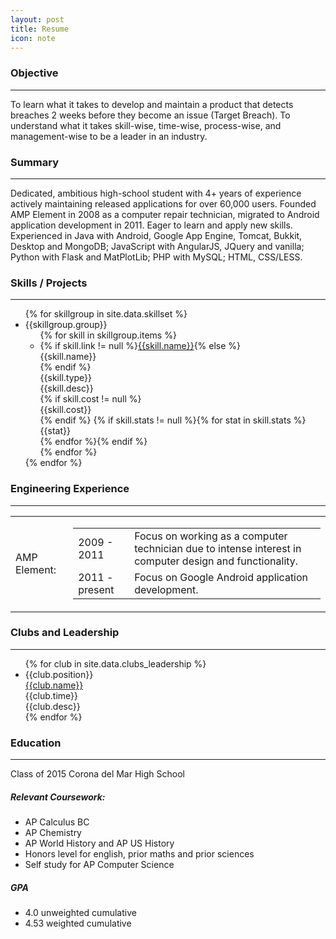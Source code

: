 ```yaml
---
layout: post
title: Resume
icon: note
---
```

### Objective
___
To learn what it takes to develop and maintain a product that detects breaches 2 weeks before they become an issue (Target Breach). To understand what it takes skill-wise, time-wise, process-wise, and management-wise to be a leader in an industry.

### Summary
___
Dedicated, ambitious high-school student with 4+ years of experience actively maintaining released applications for over 60,000 users. Founded AMP Element in 2008 as a computer repair technician, migrated to Android application development in 2011. Eager to learn and apply new skills. Experienced in Java with Android, Google App Engine, Tomcat, Bukkit, Desktop and MongoDB; JavaScript with AngularJS, JQuery and vanilla; Python with Flask and MatPlotLib; PHP with MySQL; HTML, CSS/LESS.

### Skills / Projects
___

<ul class="skills-list">
{% for skillgroup in site.data.skillset %}
    <li>
        <div class="group-name">{{skillgroup.group}}</div>
        <ul>
        {% for skill in skillgroup.items %}
            <li>
                {% if skill.link != null %}<a class="name print-link-nl" href="{{skill.link}}">{{skill.name}}</a>{% else %}<div class="name">{{skill.name}}</div>{% endif %}
                <div class="type">{{skill.type}}</div>
                <div class="desc">{{skill.desc}}</div>
                {% if skill.cost != null %}<div class="cost" >{{skill.cost}}</div>{% endif %}
                {% if skill.stats != null %}{% for stat in skill.stats %}<div class="stat" >{{stat}}</div>{% endfor %}{% endif %}
            </li>
        {% endfor %}
        </ul>
    </li>
{% endfor %}
</ul>

### Engineering Experience
___
<table>
    <tr><td>AMP Element:</td><td><table>
        <tr><td>2009 - 2011</td><td>Focus on working as a computer technician due to intense interest in computer design and functionality.</td></tr>
        <tr><td>2011 - present</td><td>Focus on Google Android application development.</td></tr>
    </table></td></tr>
</table>
  
### Clubs and Leadership
___
<ul class="clubs-list">
{% for club in site.data.clubs_leadership %}
    <li>
        <div class="position">{{club.position}}</div>
        <a class="name print-link-nl" href="{{club.link}}">{{club.name}}</a>
        <div class="time">{{club.time}}</div>
        <div class="desc">{{club.desc}}</div>
    </li>
{% endfor %}
</ul>

### Education
___
Class of 2015 Corona del Mar High School

##### Relevant Coursework:

  * AP Calculus BC
  * AP Chemistry
  * AP World History and AP US History
  * Honors level for english, prior maths and prior sciences
  * Self study for AP Computer Science
  
##### GPA
  
  * 4.0 unweighted cumulative
  * 4.53 weighted cumulative
